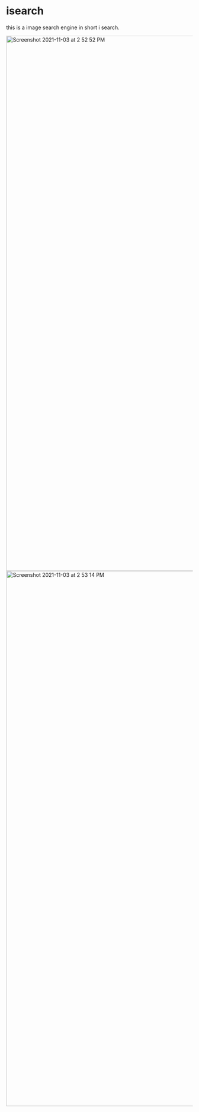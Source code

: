 # isearch

this is a image search engine in short i search.

<img width="1440" alt="Screenshot 2021-11-03 at 2 52 52 PM" src="https://user-images.githubusercontent.com/49285055/140035987-d6afdbc7-5689-4d87-be42-6911b27c2dbe.png">

<img width="1440" alt="Screenshot 2021-11-03 at 2 53 14 PM" src="https://user-images.githubusercontent.com/49285055/140036007-f9cfe123-62b1-4dcd-8512-92449cbc54cb.png">

